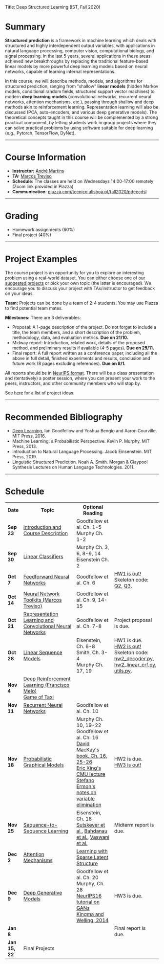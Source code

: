 Title: Deep Structured Learning (IST, Fall 2020)

# Summary

**Structured prediction** is a framework in machine learning which deals with structured and highly interdependent output variables, with applications in natural language processing, computer vision, computational biology, and signal processing.
In the last 5 years, several applications in these areas achieved new breakthroughs by replacing the traditional feature-based linear models by more powerful deep learning models based on neural networks, capable of learning internal representations.

In this course, we will describe methods, models, and algorithms for structured prediction, ranging from "shallow" **linear models** (hidden Markov models, conditional random fields, structured support vector machines) to modern **deep learning models** (convolutional networks, recurrent neural networks, attention mechanisms, etc.), passing through shallow and deep methods akin to reinforcement learning. Representation learning will also be discussed (PCA, auto-encoders, and various deep generative models).
The theoretical concepts taught in this course will be complemented by a strong practical component, by letting students work in group projects where they can solve practical problems by using software suitable for deep learning (e.g., Pytorch, TensorFlow, DyNet).

---

# Course Information

- **Instructor:** [André Martins](http://andre-martins.github.io)
- **TA:** [Marcos Treviso](http://mtreviso.github.io)
- **Schedule:** The classes are held on Wednesdays 14:00-17:00 remotely (Zoom link provided in Piazza)
- **Communication**: [piazza.com/tecnico.ulisboa.pt/fall2020/pdeecdsl](http://piazza.com/tecnico.ulisboa.pt/fall2020/pdeecdsl)

---

# Grading

- Homework assignments (60%)
- Final project (40%)

---

# Project Examples

The course project is an opportunity for you to explore an interesting problem using a real-world dataset. You can either choose one of [our suggested projects](/pages/project-examples-for-deep-structured-learning-fall-2020.html) or pick your own topic (the latter is encouraged). We encourage you to discuss your project with TAs/instructor to get feedback on your ideas.

**Team:** Projects can be done by a team of 2-4 students. You may use Piazza to find potential team mates.

**Milestones:** There are 3 deliverables:

- Proposal: A 1-page description of the project. Do not forget to include a title, the team members, and a short description of the problem, methodology, data, and evaluation metrics. **Due on 21/10.**
- Midway report: Introduction, related work, details of the proposed method, and preliminary results if available (4-5 pages). **Due on 25/11.**
- Final report: A full report written as a conference paper, including all the above in full detail, finished experiments and results, conclusion and future work (8 pages excluding references). **Due on 8/1.**

All reports should be in [NeurIPS format](https://nips.cc/Conferences/2018/PaperInformation/StyleFiles). There will be a class presentation and (tentatively) a poster session, where you can present your work to the peers, instructors, and other community members who will stop by.

See [here](/pages/project-examples-for-deep-structured-learning-fall-2020.html) for a list of project ideas.

---

# Recommended Bibliography

- [Deep Learning.](http://www.deeplearningbook.org) Ian Goodfellow and Yoshua Bengio and Aaron Courville. MIT Press, 2016.
- Machine Learning: a Probabilistic Perspective. Kevin P. Murphy. MIT Press, 2013.
- Introduction to Natural Language Processing. Jacob Einsenstein. MIT Press, 2019.
- Linguistic Structured Prediction. Noah A. Smith. Morgan & Claypool Synthesis Lectures on Human Language Technologies. 2011.

---

# Schedule

<table class="table table-condensed table-bordered table-hover">
<colgroup>
  <col span="1" style="width: 10%;">
  <col span="1" style="width: 45%;">
  <col span="1" style="width: 30%;">
  <col span="1" style="width: 15%;">
</colgroup>

<tr>
<th>Date</th>
<th>Topic</th>
<th>Optional Reading</th>
<th></th>
</tr>

<tr>
<td><b>Sep 23</b></td>
<td>
<a href="../docs/dsl2020/lecture_01.pdf">Introduction and Course Description</a>
</td>
<td>
<!--a href="http://lxmls.it.pt/2018/Figueiredo_LxMLS2018.pdf">Mário Figueiredo's LxMLS intro lecture</a><br/>
<a href="https://github.com/luispedro/talk-python-intro">Luis Pedro Coelho's intro to Python</a><br/-->
Goodfellow et al. Ch. 1-5<br/>
Murphy Ch. 1-2
</td>
<td></td>
</tr>

<tr>
<td><b>Sep 30</b></td>
<td>
<!--Linear Classifiers-->
<a href="../docs/dsl2020/lecture_02.pdf">Linear Classifiers</a>
</td>
<td>
Murphy Ch. 3, 6, 8-9, 14<br/>
Eisenstein Ch. 2
</td>
<td></td>
</tr>

<tr>
<td><b>Oct 7</b></td>
<td>
<!--Feedforward Neural Networks-->
<a href="../docs/dsl2020/lecture_03.pdf">Feedforward Neural Networks</a>
</td>
<td>
Goodfellow et al. Ch. 6
</td>
<td>
<a href=../docs/dsl2020/homework1.pdf>HW1 is out!</a> Skeleton code: <a href=../docs/dsl2020/hw1-q2.py>Q2</a>,  <a href=../docs/dsl2020/hw1-q3.py>Q3</a>.
</td>
</tr>

<tr>
<td><b>Oct 14</b></td>
<td>
<!--Neural Network Toolkits-->
<a href="https://github.com/mtreviso/pytorch-lecture">Neural Network Toolkits (Marcos Treviso)</a>
</td>
<td>
Goodfellow et al. Ch. 9, 14-15
</td>
<td></td>
</tr>

<tr>
<td><b>Oct 21</b></td>
<td>
<a href="../docs/dsl2020/lecture_04.pdf">Representation Learning and Convolutional Neural Networks</a>
</td>
<td>
Goodfellow et al. Ch. 7-8
</td>
<td>Project proposal is due.</td>
</tr>

<tr>
<td><b>Oct 28</b></td>
<td>
<a href="../docs/dsl2020/lecture_05.pdf">Linear Sequence Models</a>
</td>
<td>
Eisenstein, Ch. 6-8<br/>
Smith, Ch. 3-4<br/>
Murphy Ch. 17, 19
</td>
<td>
HW1 is due.<br/>
<a href=../docs/dsl2020/homework2.pdf>HW2 is out!</a> Skeleton code: <a href=../docs/dsl2020/hw2_decoder.py>hw2_decoder.py</a>, <a href=../docs/dsl2020/hw2_linear_crf.py>hw2_linear_crf.py</a>, <a href=../docs/dsl2020/utils.py>utils.py</a>.
</td>
</tr>

<tr>
<td><b>Nov 4</b></td>
<td>
<a href="../docs/dsl2020/DeepRL.pdf">Deep Reinforcement Learning (Francisco Melo)</a><br/>
<a href="../docs/dsl2020/taxi.py">Game of Taxi</a><br/>
</td>
<td>
</td>
<td></td>
</tr>

<tr>
<td><b>Nov 11</b></td>
<td>
<a href="../docs/dsl2020/lecture_06.pdf">Recurrent Neural Networks</a>
</td>
<td>
Goodfellow et al. Ch. 10
</td>
<td></td>
</tr>

<tr>
<td><b>Nov 18</b></td>
<td>
<a href="../docs/dsl2020/lecture_07.pdf">Probabilistic Graphical Models</a>
</td>
<td>
Murphy Ch. 10, 19-22<br/>
Goodfellow et al. Ch. 16<br/>
<a href="http://www.inference.org.uk/itprnn/book.pdf">David MacKay's book, Ch. 16, 25-26</a><br/>
<a href="https://sailinglab.github.io/pgm-spring-2019/notes/lecture-04">Eric Xing's CMU lecture</a><br/>
<a href="https://ermongroup.github.io/cs228-notes/inference/ve">Stefano Ermon's notes on variable elimination</a>
</td>
<td>
HW2 is due.<br/>
<a href=../docs/dsl2020/homework3.pdf>HW3 is out!</a>
</td>
</tr>

<tr>
<td><b>Nov 25</b></td>
<td>
<a href="../docs/dsl2020/lecture_08.pdf">Sequence-to-Sequence Learning</a>
</td>
<td>
Eisenstein, Ch. 18<br/>
<a href="https://papers.nips.cc/paper/5346-sequence-to-sequence-learning-with-neural-networks.pdf">Sutskever et al.</a>, 
<a href="https://arxiv.org/pdf/1409.0473.pdf">Bahdanau et al.</a>,
<a href="https://papers.nips.cc/paper/7181-attention-is-all-you-need.pdf">Vaswani et al.</a>
</td>
<td>
Midterm report is due.
</td>
</tr>

<tr>
<td><b>Dec 2</b></td>
<td>
<a href="../docs/dsl2020/attention.pdf">Attention Mechanisms</a>
</td>
<td>
<a href="https://vene.ro/talks/18-sparsemap-amsterdam.pdf">Learning with Sparse Latent Structure</a>
</td>
<td></td>
</tr>

<tr>
<td><b>Dec 9</b></td>
<td>
<a href="../docs/dsl2020/lecture_11.pdf">Deep Generative Models</a><br/>
</td>
<td>
Goodfellow et al. Ch. 20<br/>
Murphy, Ch. 28<br/>
<a href="http://www.iangoodfellow.com/slides/2016-12-04-NIPS.pdf">NeurIPS16 tutorial on GANs</a><br/>
<a href="https://arxiv.org/abs/1312.6114">Kingma and Welling, 2014</a><br/>
</td>
<td>HW3 is due.</td>
</tr>

<tr>
<td><b>Jan 8</b></td>
<td></td>
<td>
</td>
<td>
Final report is due.
</td>
</tr>

<tr>
<td><b>Jan 15, 22</b></td>
<td>Final Projects</td>
<td>
</td>
<td></td>
</tr>

</table>
